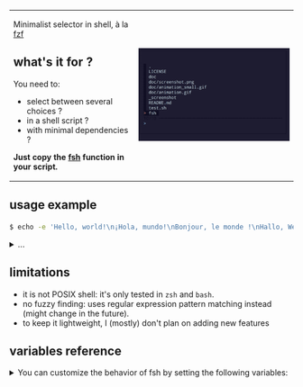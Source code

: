 
<table>
<tr>

<td>

Minimalist selector in shell, à la [fzf](https://github.com/junegunn/fzf)

## what's it for ?

You need to:

- select between several choices ?
- in a shell script ?
- with minimal dependencies ?

**Just copy the [fsh](fsh) function in your script.**

</td>

<td>

[![screenshot](doc/animation_small.gif)](doc/animation.gif)

</td>

</tr>
</table>

## usage example

```bash
$ echo -e 'Hello, world!\n¡Hola, mundo!\nBonjour, le monde !\nHallo, Welt!' | ./fsh
```

<details>
<summary>
...
</summary>


```
Hello, world!
¡Hola, mundo!
Bonjour, le monde !
Hallo, Welt!

> 
```

type your text

```
Hallo, Welt!

> hall
```

Press enter

```
Hallo, Welt!
```

</details>

## limitations

- it is not POSIX shell: it's only tested in `zsh` and `bash`.
- no fuzzy finding: uses regular expression pattern matching instead (might change in the future).
- to keep it lightweight, I (mostly) don't plan on adding new features


## variables reference

<details>
<summary>You can customize the behavior of fsh by setting the following variables:</summary>

 | Variable | Description | Default value |
 | -------- | ----------- | ------------- |
 | FSH_SELECTOR_COLOR | the color line currently highlighted | 40 |
 | FSH_FRAME_COLOR | the color of the frame | 30 |
 | FSH_PROMPT_COLOR | the color used for the prompt | 34 |
 | FSH_SELECT_COLOR | the color of the sign before the line currently selected  | 31 |
 | FSH_TEST_INPUT | the simulated user input given as a string, one character at a time. if set the script will not read from stdin | "" |
 | FSH_HEADER | a name to display beofre the prompt to give context on what is expected | "" |
 | FSH_VIM_MODE | (not implemented) set this variable to support vim normal mode | "" |
 | FSH_PERF | if this variable is set, will display the time it took to draw the interface | "" |
 | FSH_SCREENSHOT | if this variable is set, will write a screenshot of the terminal at each iteration and generate an animation at the end | "" |

</details>
